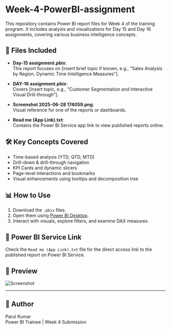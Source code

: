 # Week-4-PowerBI-assignment
This repository contains Power BI report files for Week 4 of the training program. It includes analysis and visualizations for Day 15 and Day 16 assignments, covering various business intelligence concepts.

## 📁 Files Included

- **Day-15 assignment.pbix**:  
  This report focuses on [insert brief topic if known, e.g., "Sales Analysis by Region, Dynamic Time Intelligence Measures"].

- **DAY-16 assignment.pbix**:  
  Covers [insert topic, e.g., "Customer Segmentation and Interactive Visual Drill-through"].

- **Screenshot 2025-06-28 174059.png**:  
  Visual reference for one of the reports or dashboards.

- **Read me (App Link).txt**:  
  Contains the Power BI Service app link to view published reports online.

## 🛠 Key Concepts Covered

- Time-based analysis (YTD, QTD, MTD)
- Drill-down & drill-through navigation
- KPI Cards and dynamic slicers
- Page-level interactions and bookmarks
- Visual enhancements using tooltips and decomposition tree

## 📊 How to Use

1. Download the `.pbix` files.
2. Open them using [Power BI Desktop](https://powerbi.microsoft.com/desktop/).
3. Interact with visuals, explore filters, and examine DAX measures.

## 🔗 Power BI Service Link

Check the `Read me (App Link).txt` file for the direct access link to the published report on Power BI Service.

## 📸 Preview

![Screenshot](Screenshot%202025-06-28%20174059.png)

---

## 📌 Author

Parul Kumar  
Power BI Trainee | Week 4 Submission
